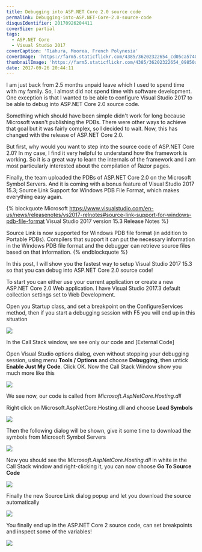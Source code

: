 ```yaml
---
title: Debugging into ASP.NET Core 2.0 source code
permalink: Debugging-into-ASP.NET-Core-2.0-source-code
disqusIdentifier: 20170926204411
coverSize: partial
tags:
  - ASP.NET Core
  - Visual Studio 2017
coverCaption: 'Tiahura, Moorea, French Polynesia'
coverImage: 'https://farm5.staticflickr.com/4385/36202322654_cd05ca5740_h.jpg'
thumbnailImage: 'https://farm5.staticflickr.com/4385/36202322654_09850a5c86_q.jpg'
date: 2017-09-26 20:44:11
---
```

I am just back from 2.5 months unpaid leave which I used to spend time with my family. So, I almost did not spend time with software development. One exception is that I wanted to be able to configure Visual Studio 2017 to be able to debug into ASP.NET Core 2.0 source code.
<!-- more -->
Something which should have been simple didn't work for long because Microsoft wasn't publishing the PDBs. There were other ways to achieve that goal but it was fairly complex, so I decided to wait. Now, this has changed with the release of ASP.NET Core 2.0.

But first, why would you want to step into the source code of ASP.NET Core 2.0?
In my case, I find it very helpful to understand how the framework is working. So it is a great way to learn the internals of the framework and I am most particularly interested about the compilation of Razor pages.

Finally, the team uploaded the PDBs of ASP.NET Core 2.0 on the Microsoft Symbol Servers. And it is coming with a bonus feature of Visual Studio 2017 15.3; Source Link Support for Windows PDB File Format, which makes everything easy again.

{% blockquote Microsoft https://www.visualstudio.com/en-us/news/releasenotes/vs2017-relnotes#source-link-support-for-windows-pdb-file-format
 Visual Studio 2017 version 15.3 Release Notes %}

Source Link is now supported for Windows PDB file format (in addition to Portable PDBs). Compilers that support it can put the necessary information in the Windows PDB file format and the debugger can retrieve source files based on that information.
{% endblockquote %}

In this post, I will show you the fastest way to setup Visual Studio 2017 15.3 so that you can debug into ASP.NET Core 2.0 source code!

To start you can either use your current application or create a new ASP.NET Core 2.0 Web application.
I have Visual Studio 2017.3 default collection settings set to Web Development.

Open you Startup class, and set a breakpoint on the ConfigureServices method, then if you start a debugging session with F5 you will end up in this situation

![](https://farm5.staticflickr.com/4343/37372298705_65a2054a8d_c.jpg)

In the Call Stack window, we see only our code and [External Code]

Open Visual Studio options dialog, even without stopping your debugging session, using menu **Tools / Options** and choose **Debugging**, then untick **Enable Just My Code**. Click OK. Now the Call Stack Window show you much more like this

![](https://farm5.staticflickr.com/4427/37372901855_bc43c1e579_c.jpg)

We see now, our code is called from *Microsoft.AspNetCore.Hosting.dll*

Right click on Microsoft.AspNetCore.Hosting.dll and choose **Load Symbols**

![](https://farm5.staticflickr.com/4406/37287703876_296032f829_c.jpg)

Then the following dialog will be shown, give it some time to download the symbols from Microsoft Symbol Servers

![](https://farm5.staticflickr.com/4417/23483587158_1b3d16d4fc_z.jpg)

Now you should see the *Microsoft.AspNetCore.Hosting.dll* in white in the Call Stack window and right-clicking it, you can now choose **Go To Source Code**

![](https://farm5.staticflickr.com/4478/36625825424_87d424b7ef_c.jpg)

Finally the new Source Link dialog popup and let you download the source automatically 

![](https://farm5.staticflickr.com/4470/23483589828_59452c0da4_z.jpg)

You finally end up in the ASP.NET Core 2 source code, can set breakpoints and inspect some of the variables!

![](https://farm5.staticflickr.com/4502/23483591168_c99dd6953f_c.jpg)